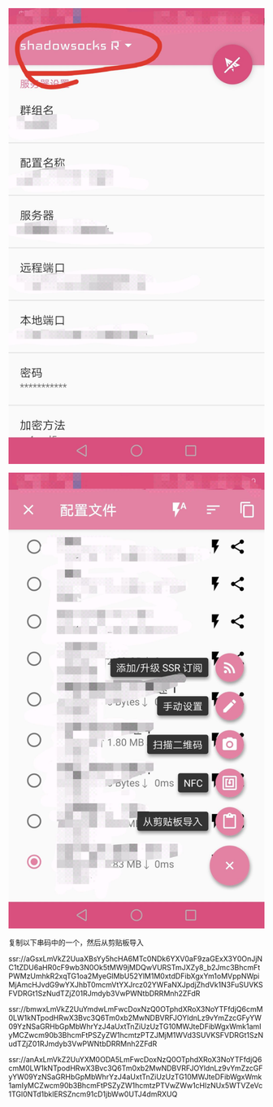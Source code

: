 ![image](1.jpg)

![image](2.jpg)

复制以下串码中的一个，然后从剪贴板导入

ssr://aGsxLmVkZ2UuaXBsYy5hcHA6MTc0NDk6YXV0aF9zaGExX3Y0OnJjNC1tZDU6aHR0cF9wb3N0Ok5tMW9jMDQwVURSTmJXZy8_b2Jmc3BhcmFtPWMzUmhkR2xqTG1oa2MyeGlMbU52YlM1M0xtdDFibXgxYm1oMVppNWpiMjAmcHJvdG9wYXJhbT0mcmVtYXJrcz02YWFaNXJpdjZhdVk1N3FuSUVKSFVDRGt1SzNudTZjZ01RJmdyb3VwPWNtbDRRMnh2ZFdR

ssr://bmwxLmVkZ2UuYmdwLmFwcDoxNzQ0OTphdXRoX3NoYTFfdjQ6cmM0LW1kNTpodHRwX3Bvc3Q6Tm0xb2MwNDBVRFJOYldnLz9vYmZzcGFyYW09YzNSaGRHbGpMbWhrYzJ4aUxtTnZiUzUzTG10MWJteDFibWgxWmk1amIyMCZwcm90b3BhcmFtPSZyZW1hcmtzPTZJMjM1WVd3SUVKSFVDRGt1SzNudTZjZ01RJmdyb3VwPWNtbDRRMnh2ZFdR

ssr://anAxLmVkZ2UuYXM0ODA5LmFwcDoxNzQ0OTphdXRoX3NoYTFfdjQ6cmM0LW1kNTpodHRwX3Bvc3Q6Tm0xb2MwNDBVRFJOYldnLz9vYmZzcGFyYW09YzNSaGRHbGpMbWhrYzJ4aUxtTnZiUzUzTG10MWJteDFibWgxWmk1amIyMCZwcm90b3BhcmFtPSZyZW1hcmtzPTVwZWw1cHlzNUx5WTVZeVc1TGl0NTd1bklERSZncm91cD1jbWw0UTJ4dmRXUQ


